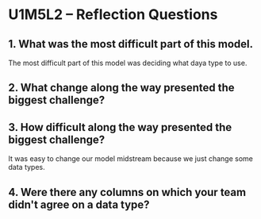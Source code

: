 # U1M5L2 – Reflection Questions 

## 1.	What was the most difficult part of this model. 

The most difficult part of this model was deciding what daya type to use. 

## 2. What change along the way presented the biggest challenge?



## 3. How difficult along the way presented the biggest challenge?

It was easy to change our model midstream because we just change some data types. 


## 4. Were there any columns on which your team didn't agree on a data type?

